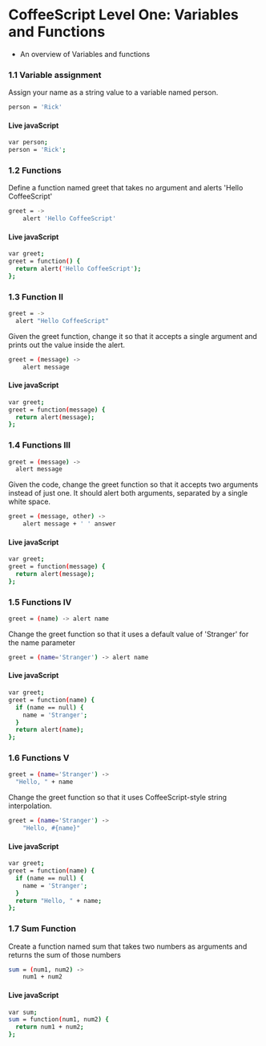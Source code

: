 # CoffeeScript Level One: Variables and Functions 
- An overview of Variables and functions


### 1.1 Variable assignment

Assign your name as a string value to a variable named person.

``` sh 
person = 'Rick'
```

#### Live javaScript
``` sh 
var person;
person = 'Rick';
```


### 1.2 Functions

Define a function named greet that takes no argument and alerts 'Hello CoffeeScript'
``` sh 
greet = ->
    alert 'Hello CoffeeScript'
```

#### Live javaScript
``` sh 
var greet;
greet = function() {
  return alert('Hello CoffeeScript');
};
```

### 1.3 Function II

``` sh 
greet = ->
  alert "Hello CoffeeScript"
```

Given the greet function, change it so that it accepts a single argument and prints out the value inside the alert.

``` sh 
greet = (message) ->
    alert message
```

#### Live javaScript
``` sh 
var greet;
greet = function(message) {
  return alert(message);
};
```

### 1.4 Functions III

``` sh 
greet = (message) ->
  alert message
```

Given the code, change the greet function so that it accepts two arguments instead of just one. It should alert both arguments, separated by a single white space.

``` sh 
greet = (message, other) ->
    alert message + ' ' answer
```

#### Live javaScript
``` sh 
var greet;
greet = function(message) {
  return alert(message);
};
```

### 1.5 Functions IV

``` sh 
greet = (name) -> alert name
```

Change the greet function so that it uses a default value of 'Stranger' for the name parameter
``` sh 
greet = (name='Stranger') -> alert name
```

#### Live javaScript
``` sh 
var greet;
greet = function(name) {
  if (name == null) {
    name = 'Stranger';
  }
  return alert(name);
};
```

### 1.6 Functions V

``` sh 
greet = (name='Stranger') ->
  "Hello, " + name  
```

Change the greet function so that it uses CoffeeScript-style string interpolation.
``` sh 
greet = (name='Stranger') ->
    "Hello, #{name}"
```

#### Live javaScript
``` sh 
var greet;
greet = function(name) {
  if (name == null) {
    name = 'Stranger';
  }
  return "Hello, " + name;
};
```

### 1.7 Sum Function
Create a function named sum that takes two numbers as arguments and returns the sum of those numbers
``` sh 
sum = (num1, num2) ->
    num1 + num2

```
#### Live javaScript

``` sh 
var sum;
sum = function(num1, num2) {
  return num1 + num2;
};
```

